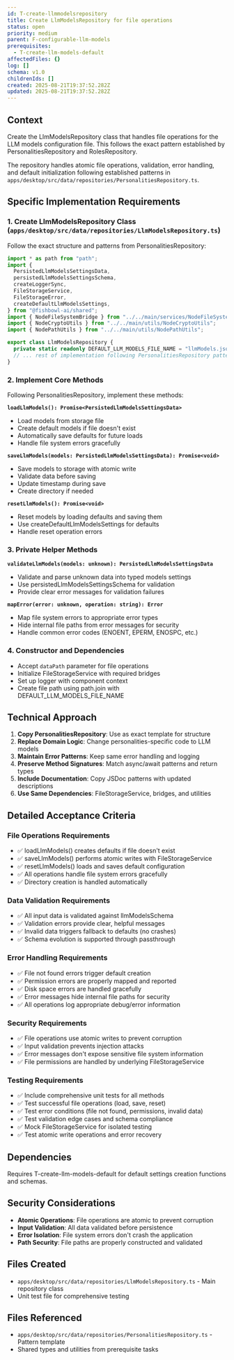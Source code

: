 ```yaml
---
id: T-create-llmmodelsrepository
title: Create LlmModelsRepository for file operations
status: open
priority: medium
parent: F-configurable-llm-models
prerequisites:
  - T-create-llm-models-default
affectedFiles: {}
log: []
schema: v1.0
childrenIds: []
created: 2025-08-21T19:37:52.282Z
updated: 2025-08-21T19:37:52.282Z
---
```


## Context

Create the LlmModelsRepository class that handles file operations for the LLM models configuration file. This follows the exact pattern established by PersonalitiesRepository and RolesRepository.

The repository handles atomic file operations, validation, error handling, and default initialization following established patterns in `apps/desktop/src/data/repositories/PersonalitiesRepository.ts`.

## Specific Implementation Requirements

### 1. Create LlmModelsRepository Class (`apps/desktop/src/data/repositories/LlmModelsRepository.ts`)

Follow the exact structure and patterns from PersonalitiesRepository:

```typescript
import * as path from "path";
import {
  PersistedLlmModelsSettingsData,
  persistedLlmModelsSettingsSchema,
  createLoggerSync,
  FileStorageService,
  FileStorageError,
  createDefaultLlmModelsSettings,
} from "@fishbowl-ai/shared";
import { NodeFileSystemBridge } from "../../main/services/NodeFileSystemBridge";
import { NodeCryptoUtils } from "../../main/utils/NodeCryptoUtils";
import { NodePathUtils } from "../../main/utils/NodePathUtils";

export class LlmModelsRepository {
  private static readonly DEFAULT_LLM_MODELS_FILE_NAME = "llmModels.json";
  // ... rest of implementation following PersonalitiesRepository pattern
}
```

### 2. Implement Core Methods

Following PersonalitiesRepository, implement these methods:

**`loadLlmModels(): Promise<PersistedLlmModelsSettingsData>`**

- Load models from storage file
- Create default models if file doesn't exist
- Automatically save defaults for future loads
- Handle file system errors gracefully

**`saveLlmModels(models: PersistedLlmModelsSettingsData): Promise<void>`**

- Save models to storage with atomic write
- Validate data before saving
- Update timestamp during save
- Create directory if needed

**`resetLlmModels(): Promise<void>`**

- Reset models by loading defaults and saving them
- Use createDefaultLlmModelsSettings for defaults
- Handle reset operation errors

### 3. Private Helper Methods

**`validateLlmModels(models: unknown): PersistedLlmModelsSettingsData`**

- Validate and parse unknown data into typed models settings
- Use persistedLlmModelsSettingsSchema for validation
- Provide clear error messages for validation failures

**`mapError(error: unknown, operation: string): Error`**

- Map file system errors to appropriate error types
- Hide internal file paths from error messages for security
- Handle common error codes (ENOENT, EPERM, ENOSPC, etc.)

### 4. Constructor and Dependencies

- Accept `dataPath` parameter for file operations
- Initialize FileStorageService with required bridges
- Set up logger with component context
- Create file path using path.join with DEFAULT_LLM_MODELS_FILE_NAME

## Technical Approach

1. **Copy PersonalitiesRepository**: Use as exact template for structure
2. **Replace Domain Logic**: Change personalities-specific code to LLM models
3. **Maintain Error Patterns**: Keep same error handling and logging
4. **Preserve Method Signatures**: Match async/await patterns and return types
5. **Include Documentation**: Copy JSDoc patterns with updated descriptions
6. **Use Same Dependencies**: FileStorageService, bridges, and utilities

## Detailed Acceptance Criteria

### File Operations Requirements

- ✅ loadLlmModels() creates defaults if file doesn't exist
- ✅ saveLlmModels() performs atomic writes with FileStorageService
- ✅ resetLlmModels() loads and saves default configuration
- ✅ All operations handle file system errors gracefully
- ✅ Directory creation is handled automatically

### Data Validation Requirements

- ✅ All input data is validated against llmModelsSchema
- ✅ Validation errors provide clear, helpful messages
- ✅ Invalid data triggers fallback to defaults (no crashes)
- ✅ Schema evolution is supported through passthrough

### Error Handling Requirements

- ✅ File not found errors trigger default creation
- ✅ Permission errors are properly mapped and reported
- ✅ Disk space errors are handled gracefully
- ✅ Error messages hide internal file paths for security
- ✅ All operations log appropriate debug/error information

### Security Requirements

- ✅ File operations use atomic writes to prevent corruption
- ✅ Input validation prevents injection attacks
- ✅ Error messages don't expose sensitive file system information
- ✅ File permissions are handled by underlying FileStorageService

### Testing Requirements

- ✅ Include comprehensive unit tests for all methods
- ✅ Test successful file operations (load, save, reset)
- ✅ Test error conditions (file not found, permissions, invalid data)
- ✅ Test validation edge cases and schema compliance
- ✅ Mock FileStorageService for isolated testing
- ✅ Test atomic write operations and error recovery

## Dependencies

Requires T-create-llm-models-default for default settings creation functions and schemas.

## Security Considerations

- **Atomic Operations**: File operations are atomic to prevent corruption
- **Input Validation**: All data validated before persistence
- **Error Isolation**: File system errors don't crash the application
- **Path Security**: File paths are properly constructed and validated

## Files Created

- `apps/desktop/src/data/repositories/LlmModelsRepository.ts` - Main repository class
- Unit test file for comprehensive testing

## Files Referenced

- `apps/desktop/src/data/repositories/PersonalitiesRepository.ts` - Pattern template
- Shared types and utilities from prerequisite tasks
